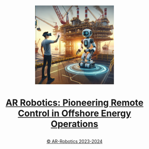 <p align="center">
<a href="https://hydroplant.no">
  <img src="https://github.com/ar-robotics/.github/blob/main/DALL.E.png" style="width:50%"/></p>
 <h1 align="center">AR Robotics: Pioneering Remote Control in Offshore Energy Operations</h1>

## 
<p align="center">&copy AR-Robotics 2023-2024</p>
